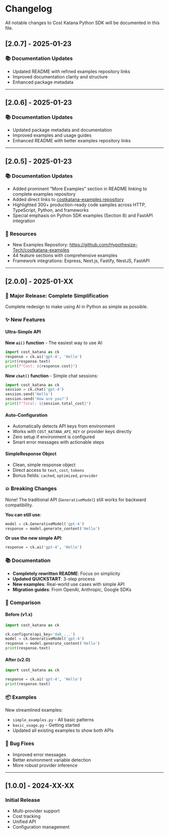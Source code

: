 # Changelog

All notable changes to Cost Katana Python SDK will be documented in this file.

## [2.0.7] - 2025-01-23

### 📚 Documentation Updates
- Updated README with refined examples repository links
- Improved documentation clarity and structure
- Enhanced package metadata

---

## [2.0.6] - 2025-01-23

### 📚 Documentation Updates
- Updated package metadata and documentation
- Improved examples and usage guides
- Enhanced README with better examples repository links

---

## [2.0.5] - 2025-01-23

### 📚 Documentation Updates
- Added prominent "More Examples" section in README linking to complete examples repository
- Added direct links to [costkatana-examples repository](https://github.com/Hypothesize-Tech/costkatana-examples)
- Highlighted 300+ production-ready code samples across HTTP, TypeScript, Python, and frameworks
- Special emphasis on Python SDK examples (Section 8) and FastAPI integration

### 🔗 Resources
- New Examples Repository: https://github.com/Hypothesize-Tech/costkatana-examples
- 44 feature sections with comprehensive examples
- Framework integrations: Express, Next.js, Fastify, NestJS, FastAPI

---

## [2.0.0] - 2025-01-XX

### 🚀 Major Release: Complete Simplification

Complete redesign to make using AI in Python as simple as possible.

### ✨ New Features

#### Ultra-Simple API

**New `ai()` function** - The easiest way to use AI:
```python
import cost_katana as ck
response = ck.ai('gpt-4', 'Hello')
print(response.text)
print(f"Cost: ${response.cost}")
```

**New `chat()` function** - Simple chat sessions:
```python
import cost_katana as ck
session = ck.chat('gpt-4')
session.send('Hello')
session.send('How are you?')
print(f"Total: ${session.total_cost}")
```

#### Auto-Configuration
- Automatically detects API keys from environment
- Works with `COST_KATANA_API_KEY` or provider keys directly
- Zero setup if environment is configured
- Smart error messages with actionable steps

#### SimpleResponse Object
- Clean, simple response object
- Direct access to `text`, `cost`, `tokens`
- Bonus fields: `cached`, `optimized`, `provider`

### 💥 Breaking Changes

None! The traditional API (`GenerativeModel`) still works for backward compatibility.

**You can still use**:
```python
model = ck.GenerativeModel('gpt-4')
response = model.generate_content('Hello')
```

**Or use the new simple API**:
```python
response = ck.ai('gpt-4', 'Hello')
```

### 📚 Documentation

- **Completely rewritten README**: Focus on simplicity
- **Updated QUICKSTART**: 3-step process
- **New examples**: Real-world use cases with simple API
- **Migration guides**: From OpenAI, Anthropic, Google SDKs

### 🎯 Comparison

#### Before (v1.x)
```python
import cost_katana as ck

ck.configure(api_key='dak_...')
model = ck.GenerativeModel('gpt-4')
response = model.generate_content('Hello')
print(response.text)
```

#### After (v2.0)
```python
import cost_katana as ck

response = ck.ai('gpt-4', 'Hello')
print(response.text)
```

### 📦 Examples

New streamlined examples:
- `simple_examples.py` - All basic patterns
- `basic_usage.py` - Getting started
- Updated all existing examples to show both APIs

### 🐛 Bug Fixes

- Improved error messages
- Better environment variable detection
- More robust provider inference

---

## [1.0.0] - 2024-XX-XX

### Initial Release
- Multi-provider support
- Cost tracking
- Unified API
- Configuration management
